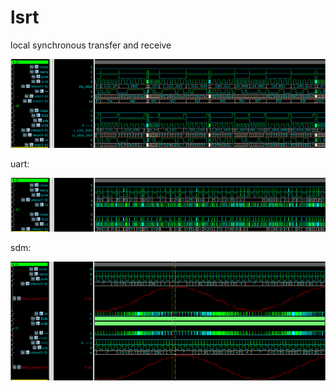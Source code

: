 # lsrt
local synchronous transfer and receive 

![format](https://github.com/BHa2R00/lsrt/blob/main/20240415025620_1285x363_scrot.png)


uart:

![format](https://github.com/BHa2R00/lsrt/blob/main/20240415124836_1284x219_scrot.png)


sdm:

![format](https://github.com/BHa2R00/lsrt/blob/main/20240416132554_1286x487_scrot.png)
